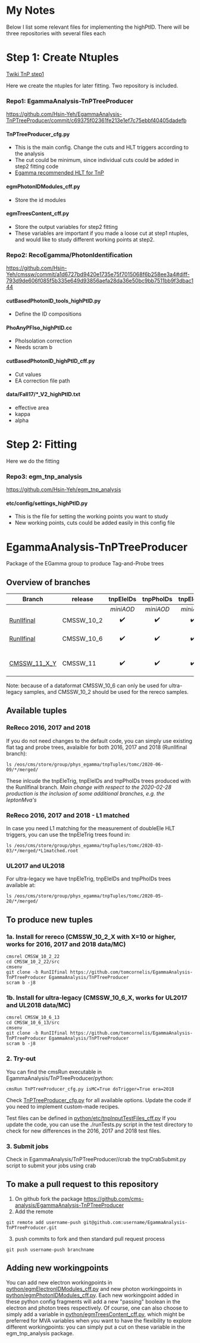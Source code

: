 # My Notes 

Below I list some relevant files for implementing the highPtID. There will be three repositories with several files each

# Step 1: Create Ntuples

[Twiki TnP step1](https://twiki.cern.ch/twiki/bin/view/CMSPublic/Step1TagAndProbe)

Here we create the ntuples for later fitting. Two repository is included. 

### Repo1: EgammaAnalysis-TnPTreeProducer

https://github.com/Hsin-Yeh/EgammaAnalysis-TnPTreeProducer/commit/c69375f02361fe213e1ef7c75ebbf40405dadefb

#### TnPTreeProducer_cfg.py

- This is the main config. Change the cuts and HLT triggers according to the analysis
- The cut could be minimum, since individual cuts could be added in step2 fitting code
- [Egamma recommended HLT for TnP](https://twiki.cern.ch/twiki/bin/view/CMS/EgHLTRunIISummary)

#### egmPhotonIDModules_cff.py
- Store the id modules 

#### egmTreesContent_cff.py
- Store the output variables for step2 fitting 
- These variables are important if you made a loose cut at step1 ntuples, and would like to study different working points at step2.

### Repo2: RecoEgamma/PhotonIdentification

https://github.com/Hsin-Yeh/cmssw/commit/a1d6727bd9420e1735e75f7015068f6b258ee3a4#diff-793d9de606f085f5b335e649d93856aefa28da36e50bc9bb7511bb9f3dbac144

#### cutBasedPhotonID_tools_highPtID.py
- Define the ID compositions

#### PhoAnyPFIso_highPtID.cc
- PhoIsolation correction
- Needs scram b

#### cutBasedPhotonID_highPtID_cff.py
- Cut values
- EA correction file path

#### data/Fall17/*_V2_highPtID.txt
- effective area
- kappa
- alpha

# Step 2: Fitting

Here we do the fitting

### Repo3: egm_tnp_analysis

https://github.com/Hsin-Yeh/egm_tnp_analysis

#### etc/config/settings_highPtID.py

- This is the file for setting the working points you want to study
- New working points, cuts could be added easily in this config file




# EgammaAnalysis-TnPTreeProducer

Package of the EGamma group to produce Tag-and-Probe trees

## Overview of branches

| Branch                                     | release            | tnpEleIDs          | tnpPhoIDs          | tnpEleTrig         | tnpEleReco         | purpose                                |
| ------------------------------------------ | ------------------ |:------------------:|:------------------:|:------------------:|:------------------:|:--------------------------------------:|
|                                            |                    | *miniAOD*          | *miniAOD*          | *miniAOD*          | *AOD*              |                                        |
| [RunIIfinal](../../tree/RunIIfinal)        | CMSSW\_10\_2       | :heavy_check_mark: | :heavy_check_mark: | :heavy_check_mark: | :heavy_check_mark: | Run II analysis                        |
| [RunIIfinal](../../tree/RunIIfinal)        | CMSSW\_10\_6       | :heavy_check_mark: | :heavy_check_mark: | :heavy_check_mark: | :heavy_check_mark: | Run II analysis using ultra-legacy     |
| [CMSSW\_11\_X\_Y](../../tree/CMSSW_11_X_Y) | CMSSW\_11          | :heavy_check_mark: | :heavy_check_mark: | :heavy_check_mark: | :white_check_mark: | Development for Run III (experimental) |

Note: because of a dataformat CMSSW\_10\_6 can only be used for ultra-legacy samples, and CMSSW\_10\_2 should be used for the rereco samples.

## Available tuples

### ReReco 2016, 2017 and 2018
If you do not need changes to the default code, you can simply use existing flat tag and probe trees, avalaible for both 2016, 2017 and 2018 (RunIIfinal branch):
```
ls /eos/cms/store/group/phys_egamma/tnpTuples/tomc/2020-06-09/*/merged/
```
These inlcude the tnpEleTrig, tnpEleIDs and tnpPhoIDs trees produced with the RunIIfinal branch.
*Main change with respect to the 2020-02-28 production is the inclusion of some additional branches, e.g. the leptonMva's*

### ReReco 2016, 2017 and 2018 - L1 matched
In case you need L1 matching for the measurement of doubleEle HLT triggers, you can use the tnpEleTrig trees found in:
```
ls /eos/cms/store/group/phys_egamma/tnpTuples/tomc/2020-03-03/*/merged/*L1matched.root
```

### UL2017 and UL2018
For ultra-legacy  we have tnpEleTrig, tnpEleIDs and tnpPhoIDs trees available at:
```
ls /eos/cms/store/group/phys_egamma/tnpTuples/tomc/2020-05-20/*/merged/
```


## To produce new tuples
### 1a. Install for rereco (CMSSW\_10\_2\_X with X=10 or higher, works for 2016, 2017 and 2018 data/MC)

```
cmsrel CMSSW_10_2_22
cd CMSSW_10_2_22/src
cmsenv
git clone -b RunIIfinal https://github.com/tomcornelis/EgammaAnalysis-TnPTreeProducer EgammaAnalysis/TnPTreeProducer
scram b -j8
```

### 1b. Install for ultra-legacy (CMSSW\_10\_6\_X, works for UL2017 and UL2018 data/MC)

```
cmsrel CMSSW_10_6_13
cd CMSSW_10_6_13/src
cmsenv
git clone -b RunIIfinal https://github.com/tomcornelis/EgammaAnalysis-TnPTreeProducer EgammaAnalysis/TnPTreeProducer
scram b -j8
```


### 2. Try-out
You can find the cmsRun executable in EgammaAnalysis/TnPTreeProducer/python:
```
cmsRun TnPTreeProducer_cfg.py isMC=True doTrigger=True era=2018
```
Check [TnPTreeProducer\_cfg.py](python/TnPTreeProducer_cfg.py) for all available options. Update the code if you need to implement custom-made recipes.

Test files can be defined in [python/etc/tnpInputTestFiles\_cff.py](python/etc/tnpInputTestFiles_cff.py)
If you update the code, you can use the ./runTests.py script in the test directory to check for new differences in the 2016, 2017 and 2018 test files.

### 3. Submit jobs
Check in EgammaAnalysis/TnPTreeProducer//crab the tnpCrabSubmit.py script to submit your jobs using crab

## To make a pull request to this repository
1. On github fork the package https://github.com/cms-analysis/EgammaAnalysis-TnPTreeProducer
2. Add the remote
```
git remote add username-push git@github.com:username/EgammaAnalysis-TnPTreeProducer.git
```
3. push commits to fork and then standard pull request process
```
git push username-push branchname
```

## Adding new workingpoints
You can add new electron workingpoints in [python/egmElectronIDModules\_cff.py](python/egmElectronIDModules_cff.py) and new photon workingpoints
in [python/egmPhotonIDModules\_cff.py](python/egmPhotonIDModules_cff.py). Each new workingpoint added in these python config fragments will
add a new "passing<WP>" boolean in the electron and photon trees respectively. Of course, one can also choose to simply add a variable in
[python/egmTreesContent\_cff.py](python/egmTreesContent\_cff.py), which might be preferred for MVA variables when you want to have the
flexibility to explore different workingpoints: you can simply put a cut on these variable in the egm\_tnp\_analysis package.
